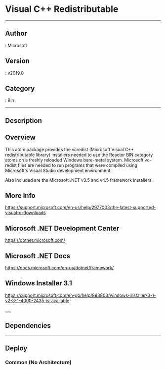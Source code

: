 # Visual C++ Redistributable
___

## Author
 : Microsoft

## Version
 : v2019.0

## Category
 : Bin
___

## Description
<h2>Overview</h2>

<p>This atom package provides the vcredist (Microsoft Visual C++ redistributable library) installers needed to use the Reactor BIN category atoms on a freshly reloaded Windows bare-metal system. Microsoft vc-redist files are needed to run programs that were compiled using Microsoft's Visual Studio development environment.</p>

<p>Also included are the Microsoft .NET v3.5 and v4.5 framework installers.</p>

<h2>More Info</h2>
<p><a href="https://support.microsoft.com/en-us/help/2977003/the-latest-supported-visual-c-downloads">https://support.microsoft.com/en-us/help/2977003/the-latest-supported-visual-c-downloads</a></p>

<h2>Microsoft .NET Development Center</h2>
<p><a href="https://dotnet.microsoft.com/">https://dotnet.microsoft.com/</a></p>

<h2>Microsoft .NET Docs</h2>
<p><a href="https://docs.microsoft.com/en-us/dotnet/framework/">https://docs.microsoft.com/en-us/dotnet/framework/</a></p>

<h2>Windows Installer 3.1</h2>
<p><a href="https://support.microsoft.com/en-gb/help/893803/windows-installer-3-1-v2-3-1-4000-2435-is-available">https://support.microsoft.com/en-gb/help/893803/windows-installer-3-1-v2-3-1-4000-2435-is-available</a></p>___

## Dependencies


___

## Deploy

### Common (No Architecture)

